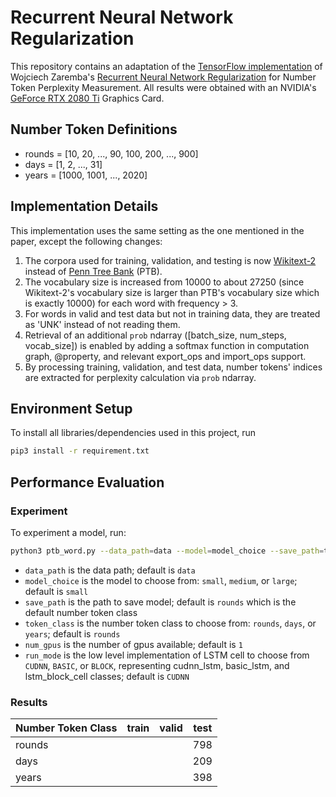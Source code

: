 # Recurrent Neural Network Regularization
This repository contains an adaptation of the [TensorFlow implementation](https://github.com/tensorflow/models/tree/master/tutorials/rnn/ptb) of Wojciech Zaremba's [Recurrent Neural Network Regularization](https://arxiv.org/abs/1409.2329) for Number Token Perplexity Measurement. All results were obtained with an NVIDIA's [GeForce RTX 2080 Ti](https://www.nvidia.com/en-us/geforce/graphics-cards/rtx-2080-ti/) Graphics Card.

## Number Token Definitions
- rounds = [10, 20, ..., 90, 100, 200, ..., 900]
- days = [1, 2, ..., 31]
- years = [1000, 1001, ..., 2020]

## Implementation Details
This implementation uses the same setting as the one mentioned in the paper, except the following changes:
1. The corpora used for training, validation, and testing is now [Wikitext-2](https://blog.einstein.ai/the-wikitext-long-term-dependency-language-modeling-dataset/) instead of [Penn Tree Bank](https://catalog.ldc.upenn.edu/LDC99T42) (PTB).
2. The vocabulary size is increased from 10000 to about 27250 (since Wikitext-2's vocabulary size is larger than PTB's vocabulary size which is exactly 10000) for each word with frequency > 3.
3. For words in valid and test data but not in training data, they are treated as 'UNK' instead of not reading them.
4. Retrieval of an additional `prob` ndarray ([batch_size, num_steps, vocab_size]) is enabled by adding a softmax function in computation graph, @property, and relevant export_ops and import_ops support.
5. By processing training, validation, and test data, number tokens' indices are extracted for perplexity calculation via `prob` ndarray.

## Environment Setup
To install all libraries/dependencies used in this project, run
```bash
pip3 install -r requirement.txt
```

## Performance Evaluation
### Experiment
To experiment a model, run:
```bash
python3 ptb_word.py --data_path=data --model=model_choice --save_path=token_class_name --token_class=token_class_name --num_gpus=num_gpus --run_mode=run_mode
```

- `data_path`      is the data path; default is `data`
- `model_choice`   is the model to choose from: `small`, `medium`, or `large`; default is `small`
- `save_path`      is the path to save model; default is `rounds` which is the default number token class
- `token_class`    is the number token class to choose from: `rounds`, `days`, or `years`; default is `rounds`
- `num_gpus`       is the number of gpus available; default is `1`
- `run_mode`       is the low level implementation of LSTM cell to choose from `CUDNN`, `BASIC`, or `BLOCK`, representing cudnn_lstm, basic_lstm, and lstm_block_cell classes; default is `CUDNN`

### Results
| Number Token Class | train | valid | test |
|--------------------|-------|-------|------|
| rounds             |       |       | 798  |
| days               |       |       | 209  |
| years              |       |       | 398  |
